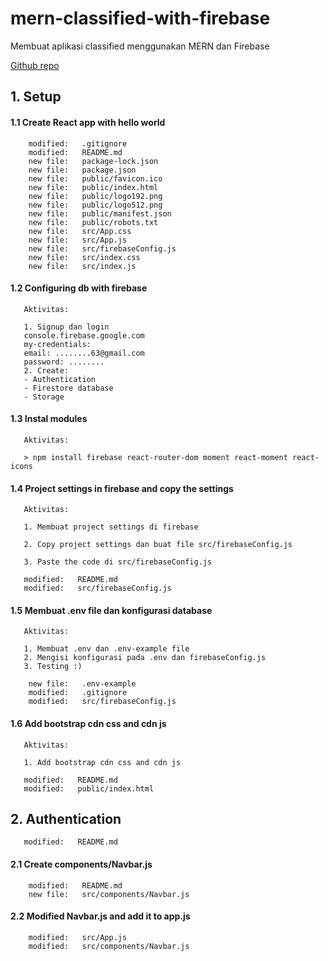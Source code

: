 # mern-classified-with-firebase
Membuat aplikasi classified menggunakan MERN dan Firebase

[Github repo](https://github.com/gurnitha/mern-classified-with-firebase)


## 1. Setup


#### 1.1 Create React app with hello world

        modified:   .gitignore
        modified:   README.md
        new file:   package-lock.json
        new file:   package.json
        new file:   public/favicon.ico
        new file:   public/index.html
        new file:   public/logo192.png
        new file:   public/logo512.png
        new file:   public/manifest.json
        new file:   public/robots.txt
        new file:   src/App.css
        new file:   src/App.js
        new file:   src/firebaseConfig.js
        new file:   src/index.css
        new file:   src/index.js


#### 1.2 Configuring db with firebase

       Aktivitas:

       1. Signup dan login
       console.firebase.google.com
       my-credentials:
       email: ........63@gmail.com 
       password: ........
       2. Create:
       - Authentication
       - Firestore database
       - Storage 


#### 1.3 Instal modules

       Aktivitas:

       > npm install firebase react-router-dom moment react-moment react-icons 


#### 1.4 Project settings in firebase and copy the settings

       Aktivitas:

       1. Membuat project settings di firebase

       2. Copy project settings dan buat file src/firebaseConfig.js

       3. Paste the code di src/firebaseConfig.js

       modified:   README.md
       modified:   src/firebaseConfig.js


#### 1.5 Membuat .env file dan konfigurasi database

       Aktivitas:

       1. Membuat .env dan .env-example file
       2. Mengisi konfigurasi pada .env dan firebaseConfig.js
       3. Testing :)

        new file:   .env-example
        modified:   .gitignore
        modified:   src/firebaseConfig.js


#### 1.6 Add bootstrap cdn css and cdn js

       Aktivitas:

       1. Add bootstrap cdn css and cdn js

       modified:   README.md
       modified:   public/index.html


## 2. Authentication 

       modified:   README.md


#### 2.1 Create components/Navbar.js

        modified:   README.md
        new file:   src/components/Navbar.js


#### 2.2 Modified Navbar.js and add it to app.js

        modified:   src/App.js
        modified:   src/components/Navbar.js
